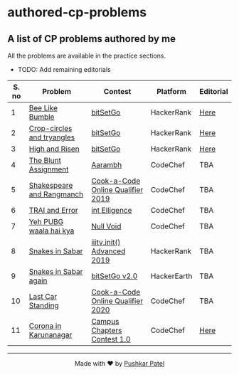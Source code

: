 # authored-cp-problems

## A list of CP problems authored by me

All the problems are available in the practice sections.

- TODO: Add remaining editorials

| S. no | Problem                                                                                                                   | Contest                                                                           | Platform    | Editorial                                                                                                     |
| ----- | ------------------------------------------------------------------------------------------------------------------------- | --------------------------------------------------------------------------------- | ----------- | ------------------------------------------------------------------------------------------------------------- |
| 1     | [Bee Like Bumble](https://www.hackerrank.com/contests/iiitv-bitsetgo-18/challenges/be-like-bumble)                        | [bitSetGo](https://www.hackerrank.com/iiitv-bitsetgo-18)                          | HackerRank  | [Here](https://www.hackerrank.com/contests/iiitv-bitsetgo-18/challenges/be-like-bumble/editorial)             |
| 2     | [Crop-circles and tryangles](https://www.hackerrank.com/contests/iiitv-bitsetgo-18/challenges/crop-circles-and-tryangles) | [bitSetGo](https://www.hackerrank.com/iiitv-bitsetgo-18)                          | HackerRank  | [Here](https://www.hackerrank.com/contests/iiitv-bitsetgo-18/challenges/crop-circles-and-tryangles/editorial) |
| 3     | [High and Risen](https://www.hackerrank.com/contests/iiitv-bitsetgo-18/challenges/high-and-risen)                         | [bitSetGo](https://www.hackerrank.com/iiitv-bitsetgo-18)                          | HackerRank  | [Here](https://www.hackerrank.com/contests/iiitv-bitsetgo-18/challenges/high-and-risen/editorial)             |
| 4     | [The Blunt Assignment](https://www.codechef.com/ARBH2019/problems/BLNTASGN)                                               | [Aarambh](https://www.codechef.com/ARBH2019)                                      | CodeChef    | TBA                                                                                                           |
| 5     | [Shakespeare and Rangmanch](https://www.codechef.com/CCOQ2019/problems/BARDAVON)                                          | [Cook-a-Code Online Qualifier 2019](https://www.codechef.com/CCOQ2019)            | CodeChef    | TBA                                                                                                           |
| 6     | [TRAI and Error](https://www.codechef.com/INTL2019/problems/TRAIERR)                                                      | [int Elligence](https://www.codechef.com/INTL2019)                                | CodeChef    | TBA                                                                                                           |
| 7     | [Yeh PUBG waala hai kya](https://www.codechef.com/NUVO2019/problems/PUBG)                                                 | [Null Void](https://www.codechef.com/NUVO2019)                                    | CodeChef    | TBA                                                                                                           |
| 8     | [Snakes in Sabar](https://www.hackerrank.com/contests/iiitv-init-advanced-2019/challenges/snakes-in-sabar)                | [iiitv.init() Advanced 2019](https://www.hackerrank.com/iiitv-init-advanced-2019) | HackerRank  | TBA                                                                                                           |
| 9     | [Snakes in Sabar again](https://www.hackerearth.com/problem/algorithm/snakes-in-sabar-again-f5b136dd/)                    | [bitSetGo v2.0](https://www.hackerearth.com/challenges/college/iiitv-bitSetGo-2/) | HackerEarth | TBA                                                                                                           |
| 10    | [Last Car Standing](https://www.codechef.com/CACD2020/problems/CARS)                                                      | [Cook-a-Code Online Qualifier 2020](https://codechef.com/CACD2020)                | CodeChef    | TBA                                                                                                           |
| 11    | [Corona in Karunanagar](https://www.codechef.com/CHPTRS01/problems/WASHHAND)                                              | [ Campus Chapters Contest 1.0 ](https://www.codechef.com/CHPTRS01)                | CodeChef    | [Here](https://discuss.codechef.com/t/washhand-editorial/60515)                                               |

---

<p align="center">Made with ❤️ by <a href="https://github.com/thepushkarp">Pushkar Patel</a></p>
